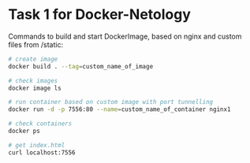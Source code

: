# Task 1 for Docker-Netology

Сommands to build and start DockerImage, based on nginx and custom files from /static:

```bash
# create image
docker build . --tag=custom_name_of_image

# check images
docker image ls

# run container based on custom image with port tunnelling
docker run -d -p 7556:80 --name=custom_name_of_container nginx1

# check containers
docker ps

# get index.html
curl localhost:7556
```